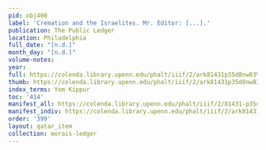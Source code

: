```yaml
---
pid: obj400
label: 'Cremation and the Israelites. Mr. Editor: [...].'
publication: The Public Ledger
location: Philadelphia
full_date: "[n.d.]"
month_day: "[n.d.]"
volume-notes:
year:
full: https://colenda.library.upenn.edu/phalt/iiif/2/ark81431p35d8nw83%2FSHA256E-s8206251--4dd5ed9624596723829cf12fcdf639c1031b92eb32b03b7de0bba4ba53586d69.jpeg/full/3500,/0/default.jpg
thumb: https://colenda.library.upenn.edu/phalt/iiif/2/ark81431p35d8nw83%2FSHA256E-s8206251--4dd5ed9624596723829cf12fcdf639c1031b92eb32b03b7de0bba4ba53586d69.jpeg/full/!200,200/0/default.jpg
index_terms: Yom Kippur
toc: '414'
manifest_all: https://colenda.library.upenn.edu/phalt/iiif/2/81431-p35d8nw83/manifest
manifest_indiv: https://colenda.library.upenn.edu/phalt/iiif/2/ark81431p35d8nw83%2FSHA256E-s8206251--4dd5ed9624596723829cf12fcdf639c1031b92eb32b03b7de0bba4ba53586d69.jpeg
order: '399'
layout: qatar_item
collection: morais-ledger
---
```

